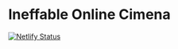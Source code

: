 # Ineffable Online Cimena
[![Netlify Status](https://api.netlify.com/api/v1/badges/8a1eeba1-4d94-4dd3-b243-cbf2195c54ec/deploy-status)](https://ineffable-cinema.netlify.app/)
